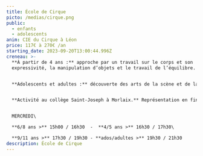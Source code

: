 ```yaml
---
title: École de Cirque
picto: /medias/cirque.png
public:
  - enfants
  - adolescents
anim: CIE du Cirque à Léon
price: 117€ à 270€ /an
starting_date: 2023-09-20T13:00:44.996Z
creneau: >-
  **À partir de 4 ans :** approche par un travail sur le corps et son
  expressivité, la manipulation d’objets et le travail de l’équilibre.


  **Adolescents et adultes :** découverte des arts de la scène et de la piste, développement des capacités physiques (souplesse, équilibre, agilité, tonicité) et d’expression et mise en avant des qualités artistiques de chacun.


  **Activité au collège Saint-Joseph à Morlaix.** Représentation en fin d’année scolaire.


  MERCREDI\

  **6/8 ans >** 15h00 / 16h30  -  **4/5 ans >** 16h30 / 17h30\

  **9/11 ans >** 17h30 / 19h30 - **ados/adultes >** 19h30 / 21h30
description: École de Cirque
---
```

